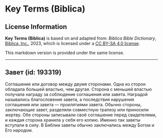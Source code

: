 # Key Terms (Biblica)

## License Information

**Key Terms (Biblica)** is based on and adapted from: _Biblica Bible Dictionary_, [Biblica, Inc.](https://www.biblica.com/), 2023, which is licensed under a [CC BY-SA 4.0 license](https://creativecommons.org/licenses/by-sa/4.0/legalcode.en).

This markdown version is provided under the same license.



--------------------------------

## Завет (id: 193319)

Соглашение или договор между двумя сторонами. Одна из сторон обладала большей властью, чем другая. Сторона с меньшей властью получала награду за соблюдение соглашения или завета. Наградой назывались благословения завета, а последствия нарушения соглашения или завета — проклятиями завета. Обычно стороны, заключающие завет, разделяли совместную трапезу или приносили жертву. Обе стороны записывали своё соглашение перед свидетелями, и каждая сторона хранила у себя его копию. Именно так заветы вступали в силу. В Библии заветы обычно заключались между Богом и Его народом.


